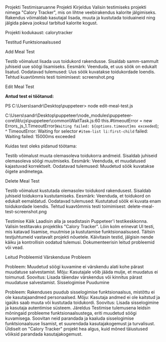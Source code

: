 Projekti Testimisaruanne
Projekti Kirjeldus
Valisin testimiseks projekti nimega "Calory Tracker", mis on lihtne veebirakendus kalorite jälgimiseks. Rakendus võimaldab kasutajal lisada, muuta ja kustutada toiduaineid ning jälgida päeva jooksul tarbitud kalorite kogust.

Projekti kodukaust: calorytracker

Testitud Funktsionaalsused

Add Meal Test

Testib võimalust lisada uus toidukord rakendusse.
Sisaldab samm-sammult juhiseid uue söögi lisamiseks.
Eesmärk: Veenduda, et uus söök on edukalt lisatud.
Oodatavad tulemused: Uus söök kuvatakse toidukordade loendis.
Tehtud kuavtõmmis testi toimimisest: screenshot.png


Edit Meal Test

**Antud test ei töötanud:**

PS C:\Users\sandr\Desktop\puppeteer> node edit-meal-test.js

C:\Users\sandr\Desktop\puppeteer\node_modules\puppeteer-core\lib\cjs\puppeteer\common\WaitTask.js:60
        this.#timeoutError = new Errors_js_1.TimeoutError(`Waiting failed: ${options.timeout}ms exceeded`);
                             ^
TimeoutError: Waiting for selector `#item-list li:first-child` failed: Waiting failed: 15000ms exceeded

Kuidas test oleks pidanud töötama:

Testib võimalust muuta olemasoleva toidukorra andmeid.
Sisaldab juhiseid olemasoleva söögi muutmiseks.
Eesmärk: Veenduda, et muudatused kajastuvad korrektselt.
Oodatavad tulemused: Muudetud söök kuvatakse õigete andmetega.

Delete Meal Test

Testib võimalust kustutada olemasolev toidukord rakendusest.
Sisaldab juhiseid toidukorra kustutamiseks.
Eesmärk: Veenduda, et toidukord on edukalt eemaldatud.
Oodatavad tulemused: Kustutatud söök ei kuvata enam toidukordade loendis.
Tehtud kuavtõmmis testi toimimisest: delete-meal-test-screenshot.png

Testimise Käik
Laadisin alla ja seadistasin Puppeteer'i testikeskkonna.
Valisin testitavaks projektiks "Calory Tracker".
Lõin kolm erinevat UI testi, mis katavad lisamise, muutmise ja kustutamise funktsionaalsused.
Täitsin testjuhtumeid vastavalt projekti nõuetele.
Käivitasin testid, jälgisin nende käiku ja kontrollisin oodatud tulemusi.
Dokumenteerisin leitud probleemid või vead.

Leitud Probleemid
Värskenduse Probleem

Probleem: Muudetud söögi kuvamine ei värskendu alati kohe pärast muudatuse salvestamist.
Mõju: Kasutajale võib jääda mulje, et muudatus ei toimunud.
Soovitus: Lisada täiendav värskendus või kinnitus pärast muudatuse salvestamist.
Sisselogimise Puudumine

Probleem: Rakenduses puudub sisselogimise funktsionaalsus, mistõttu ei ole kasutajaandmed personaalsed.
Mõju: Kasutaja andmed ei ole kaitstud ja igaüks saab muuta või kustutada toidukordi.
Soovitus: Lisada sisselogimine ja kasutaja autentimise süsteem.
Järeldus
Testimise tulemusena leidsin mõningaid probleeme funktsionaalsustega, eriti muudetud söögi kuvamisega. Soovitan neid parandada ja kaaluda sisselogimise funktsionaalsuse lisamist, et suurendada kasutajakogemust ja turvalisust. Üldiselt on "Calory Tracker" projekt hea algus, kuid mõned täiustused võiksid parandada kasutajakogemust.





